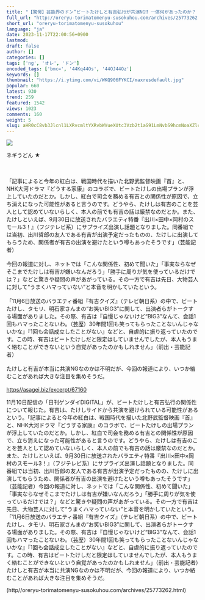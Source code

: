 ```yaml
---
title: "【驚愕】芸能界のドン”ビートたけしと有吉弘行が共演NG⁉ 一体何があったのか？ "
full_url: "http://oreryu-torimatomenyu-susokuhou.com/archives/25773262.html"
short_url: "oreryu-torimatomenyu-susokuhou"
language: "ja"
date: 2023-11-17T22:00:56+0900
lastmod: 
draft: false
author: []
categories: []
tags: ['ng', 'オレ', 'ドン']
encoded_tags: ['bmc=', '44Kq44Os', '44OJ44Oz']
keywords: []
thumbnail: "https://i.ytimg.com/vi/WKQ906FYKCI/maxresdefault.jpg"
popular: 660
latest: 930
trend: 259
featured: 1542
views: 1023
comments: 160
weight: 5
slug: aHR0cC8vb3Jlcnl1LXRvcmltYXRvbWVueXUtc3Vzb2t1aG91LmNvbS9hcmNoaXZlcy8yNTc3MzI2Mi5odG1s
---
```


![](https://i.ytimg.com/vi/WKQ906FYKCI/maxresdefault.jpg)

<div><p>ネギうどん ★ </p><br> <br> 「記事によると今年の紅白は、戦国時代を描いた北野武監督映画『首』と、NHK大河ドラマ『どうする家康』のコラボで、ビートたけしの出場プランが浮上していたのだとか。しかし、紅白で司会を務める有吉との関係性が原因で、立ち消えになった可能性があると言うのです。どうやら、たけしは有吉のことを芸人として認めていないらしく、本人の前でも有吉の話は厳禁なのだとか。また、たけしといえば、9月30日に放送されたバラエティ特番『出川×田中×岡村のスモール3！』（フジテレビ系）にサプライズ出演し話題となりました。同番組では当初、出川哲郎の友人である有吉が出演予定だったものの、たけしに出演してもらうため、関係者が有吉の出演を避けたという噂もあったそうです」（芸能記者） <br> <br> 今回の報道に対し、ネットでは「こんな関係性、初めて聞いた」「事実ならなぜそこまでたけしは有吉が嫌いなんだろう」「勝手に周りが気を使っているだけでは？」などと驚きや疑問の声があがっている。その一方で有吉は先日、大物芸人に対して“うまくハマっていない”と本音を明かしていたという。 <br> <br> 「11月6日放送のバラエティ番組『有吉クイズ』（テレビ朝日系）の中で、ビートたけし、タモリ、明石家さんまの“お笑いBIG3”に関して、出演者らがトークする場面がありました。その際、有吉は『自慢じゃないけど“BIG3”なんて、会話1回もハマったことないわ。（芸歴）30年間1回も笑ってもらったことないんじゃないかな』『1回も会話成立したことがない』などと、自虐的に振り返っていたのです。この時、有吉はビートたけしだと限定はしていませんでしたが、本人もうまく絡むことができないという自覚があったのかもしれません」（前出・芸能記者） <br> <br> たけしと有吉が本当に共演NGなのかは不明だが、今回の報道により、いつか絡むことがあれば大きな注目を集めそうだ。 <br> <br> <a target='_blank' href='https//asagei.biz/excerpt/67160'>https//asagei.biz/excerpt/67160</a> <p>11月10日配信の「日刊ゲンダイDIGITAL」が、ビートたけしと有吉弘行の関係性について報じた。有吉は、たけしサイドから共演を避けられている可能性があるという。「記事によると今年の紅白は、戦国時代を描いた北野武監督映画『首』と、NHK大河ドラマ『どうする家康』のコラボで、ビートたけしの出場プランが浮上していたのだとか。しかし、紅白で司会を務める有吉との関係性が原因で、立ち消えになった可能性があると言うのです。どうやら、たけしは有吉のことを芸人として認めていないらしく、本人の前でも有吉の話は厳禁なのだとか。また、たけしといえば、9月30日に放送されたバラエティ特番『出川×田中×岡村のスモール3！』（フジテレビ系）にサプライズ出演し話題となりました。同番組では当初、出川哲郎の友人である有吉が出演予定だったものの、たけしに出演してもらうため、関係者が有吉の出演を避けたという噂もあったそうです」（芸能記者）今回の報道に対し、ネットでは「こんな関係性、初めて聞いた」「事実ならなぜそこまでたけしは有吉が嫌いなんだろう」「勝手に周りが気を使っているだけでは？」などと驚きや疑問の声があがっている。その一方で有吉は先日、大物芸人に対して“うまくハマっていない”と本音を明かしていたという。「11月6日放送のバラエティ番組『有吉クイズ』（テレビ朝日系）の中で、ビートたけし、タモリ、明石家さんまの“お笑いBIG3”に関して、出演者らがトークする場面がありました。その際、有吉は『自慢じゃないけど“BIG3”なんて、会話1回もハマったことないわ。（芸歴）30年間1回も笑ってもらったことないんじゃないかな』『1回も会話成立したことがない』などと、自虐的に振り返っていたのです。この時、有吉はビートたけしだと限定はしていませんでしたが、本人もうまく絡むことができないという自覚があったのかもしれません」（前出・芸能記者）たけしと有吉が本当に共演NGなのかは不明だが、今回の報道により、いつか絡むことがあれば大きな注目を集めそうだ。</p></div>

(http//oreryu-torimatomenyu-susokuhou.com/archives/25773262.html)
